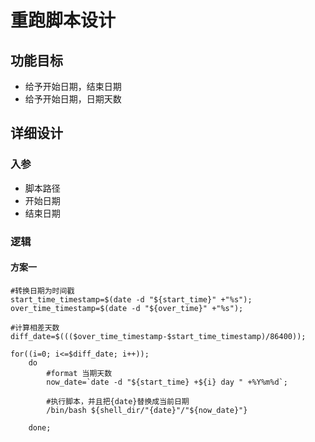 # 重跑脚本设计

## 功能目标

- 给予开始日期，结束日期
- 给予开始日期，日期天数

## 详细设计

### 入参

- 脚本路径
- 开始日期
- 结束日期

### 逻辑

#### 方案一
```
#转换日期为时间戳
start_time_timestamp=$(date -d "${start_time}" +"%s");
over_time_timestamp=$(date -d "${over_time}" +"%s");

#计算相差天数
diff_date=$((($over_time_timestamp-$start_time_timestamp)/86400));

for((i=0; i<=$diff_date; i++));
    do
        #format 当期天数
        now_date=`date -d "${start_time} +${i} day " +%Y%m%d`;

        #执行脚本，并且把{date}替换成当前日期
        /bin/bash ${shell_dir/"{date}"/"${now_date}"}

    done;
```
